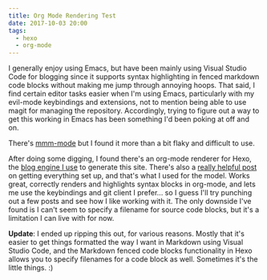```yaml
---
title: Org Mode Rendering Test
date: 2017-10-03 20:00
tags: 
  - hexo
  - org-mode
---
```


I generally enjoy using Emacs, but have been mainly using Visual Studio Code for blogging since it supports syntax highlighting in fenced markdown code blocks without making me jump through annoying hoops. That said, I find certain editor tasks easier when I'm using Emacs, particularly with my evil-mode keybindings and extensions, not to mention being able to use magit for managing the repository. Accordingly, trying to figure out a way to get this working in Emacs has been something I'd been poking at off and on.

There's [mmm-mode](https://github.com/purcell/mmm-mode) but I found it more than a bit flaky and difficult to use.

After doing some digging, I found there's an org-mode renderer for Hexo, the [blog engine I use](https://www.davidedmiston.com/2017/03/01/Hello-Hexo/) to generate this site. There's also a [really helpful post](https://coldnew.github.io/hexo-org-example/2017/03/05/getting-started-with-hexo-and-org-mode/) on getting everything set up, and that's what I used for the model. Works great, correctly renders and highlights syntax blocks in org-mode, and lets me use the keybindings and git client I prefer... so I guess I'll try punching out a few posts and see how I like working with it. The only downside I've found is I can't seem to specify a filename for source code blocks, but it's a limitation I can live with for now.

**Update**: I ended up ripping this out, for various reasons. Mostly that it's easier to get things formatted the way I want in Markdown using Visual Studio Code, and the Markdown fenced code blocks functionality in Hexo allows you to specify filenames for a code block as well. Sometimes it's the little things. :)